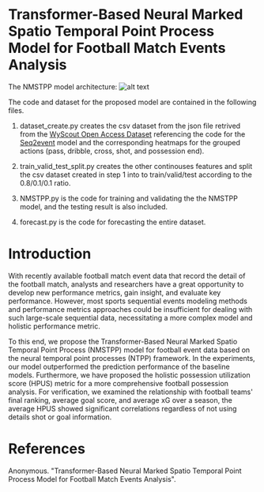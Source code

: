 # Transformer-Based Neural Marked Spatio Temporal Point Process Model for Football Match Events Analysis
The NMSTPP model architecture:
![alt text](https://anonymous.4open.science/r/NMSTPP/NMSTPP.png?raw=true)

The code and dataset for the proposed model are contained in the following files.

1. dataset_create.py creates the csv dataset from the json file retrived from the [WyScout Open Access Dataset](https://figshare.com/ndownloader/files/14464685/events.zip) referencing the code for the [Seq2event](https://github.com/statsonthecloud/Soccer-SEQ2Event/blob/main/Seq2Event_Notebook01_DataImport.ipynb) model and the corresponding heatmaps for the grouped actions (pass, dribble, cross, shot, and possession end).

2. train_valid_test_split.py creates the other continouses features and split the csv dataset created in step 1 into to train/valid/test according to the 0.8/0.1/0.1 ratio.

3. NMSTPP.py is the code for training and validating the the NMSTPP model, and the testing result is also included.

4. forecast.py is the code for forecasting the entire dataset.

# Introduction
With recently available football match event data that record the detail of the football match, analysts and researchers have a great opportunity to develop new performance metrics, gain insight, and evaluate key performance.
However, most sports sequential events modeling methods and performance metrics approaches could be insufficient for dealing with such large-scale sequential data, necessitating a more complex model and holistic performance metric. 

To this end, we propose the Transformer-Based Neural Marked Spatio Temporal Point Process (NMSTPP) model for football event data based on the neural temporal point processes (NTPP) framework. In the experiments, our model outperformed the prediction performance of the baseline models. Furthermore, we have proposed the holistic possession utilization score (HPUS) metric for a more comprehensive football possession analysis. For verification, we examined the relationship with football teams' final ranking, average goal score, and average xG over a season, the average HPUS showed significant correlations regardless of not using details shot or goal information.

# References
Anonymous. "Transformer-Based Neural Marked Spatio Temporal Point Process Model for Football Match Events Analysis". 
